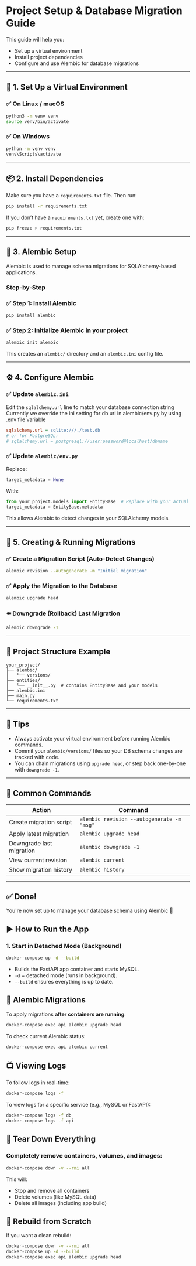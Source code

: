 # Project Setup & Database Migration Guide

This guide will help you:
- Set up a virtual environment
- Install project dependencies
- Configure and use Alembic for database migrations

---

## 🔧 1. Set Up a Virtual Environment

### ✅ On Linux / macOS

```bash
python3 -m venv venv
source venv/bin/activate
```

### ✅ On Windows

```bash
python -m venv venv
venv\Scripts\activate
```

---

## 📦 2. Install Dependencies

Make sure you have a `requirements.txt` file. Then run:

```bash
pip install -r requirements.txt
```

If you don’t have a `requirements.txt` yet, create one with:

```bash
pip freeze > requirements.txt
```

---

## 🔄 3. Alembic Setup

Alembic is used to manage schema migrations for SQLAlchemy-based applications.

### Step-by-Step

### ✅ Step 1: Install Alembic

```bash
pip install alembic
```

### ✅ Step 2: Initialize Alembic in your project

```bash
alembic init alembic
```

This creates an `alembic/` directory and an `alembic.ini` config file.

---

## ⚙️ 4. Configure Alembic

### ✅ Update `alembic.ini`

Edit the `sqlalchemy.url` line to match your database connection string
Currently we override the ini setting for db url in alembic/env.py by using .env file variable

```ini
sqlalchemy.url = sqlite:///./test.db
# or for PostgreSQL:
# sqlalchemy.url = postgresql://user:password@localhost/dbname
```

### ✅ Update `alembic/env.py`

Replace:

```python
target_metadata = None
```

With:

```python
from your_project.models import EntityBase  # Replace with your actual import
target_metadata = EntityBase.metadata
```

This allows Alembic to detect changes in your SQLAlchemy models.

---

## 📜 5. Creating & Running Migrations

### ✅ Create a Migration Script (Auto-Detect Changes)

```bash
alembic revision --autogenerate -m "Initial migration"
```

### ✅ Apply the Migration to the Database

```bash
alembic upgrade head
```

### ⬅️ Downgrade (Rollback) Last Migration

```bash
alembic downgrade -1
```

---

## 📁 Project Structure Example

```
your_project/
├── alembic/
│   └── versions/
├── entities/
│   └── __init__.py  # contains EntityBase and your models
├── alembic.ini
├── main.py
└── requirements.txt
```

---

## 🧪 Tips

- Always activate your virtual environment before running Alembic commands.
- Commit your `alembic/versions/` files so your DB schema changes are tracked with code.
- You can chain migrations using `upgrade head`, or step back one-by-one with `downgrade -1`.

---

## 📌 Common Commands

| Action                     | Command                                   |
|----------------------------|-------------------------------------------|
| Create migration script    | `alembic revision --autogenerate -m "msg"`|
| Apply latest migration     | `alembic upgrade head`                    |
| Downgrade last migration   | `alembic downgrade -1`                    |
| View current revision      | `alembic current`                         |
| Show migration history     | `alembic history`                         |

---

## ✅ Done!
You're now set up to manage your database schema using Alembic 🚀


## ▶️ How to Run the App

### 1. **Start in Detached Mode (Background)**
```bash
docker-compose up -d --build
```

- Builds the FastAPI app container and starts MySQL.
- `-d` = detached mode (runs in background).
- `--build` ensures everything is up to date.

## 📝 Alembic Migrations

To apply migrations **after containers are running**:
```bash
docker-compose exec api alembic upgrade head
```

To check current Alembic status:
```bash
docker-compose exec api alembic current
```

## 📺 Viewing Logs

To follow logs in real-time:
```bash
docker-compose logs -f
```

To view logs for a specific service (e.g., MySQL or FastAPI):
```bash
docker-compose logs -f db
docker-compose logs -f api
```

## 🧨 Tear Down Everything

### Completely remove containers, volumes, and images:
```bash
docker-compose down -v --rmi all
```

This will:
- Stop and remove all containers
- Delete volumes (like MySQL data)
- Delete all images (including app build)

## 🔄 Rebuild from Scratch

If you want a clean rebuild:
```bash
docker-compose down -v --rmi all
docker-compose up -d --build
docker-compose exec api alembic upgrade head
```

